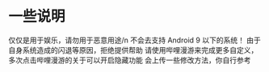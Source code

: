 # 一些说明
仅仅是用于娱乐，请勿用于恶意用途/n
不会去支持 Android 9 以下的系统！
由于自身系统造成的闪退等原因，拒绝提供帮助
请使用哔哩漫游来完成更多自定义，多次点击哔哩漫游的关于可以开启隐藏功能
会上传一些修改方法，你自行参考
